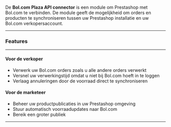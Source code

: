 <p class="lead">
	De <strong>Bol.com Plaza API connector</strong> is een module om Prestashop met Bol.com te verbinden. De module geeft de mogelijkheid om orders en producten te synchroniseren tussen uw Prestashop installatie en uw Bol.com verkopersaccount.
</p>

<hr/>
<h3>Features</h3>
<hr/>
<div class=row>
<div class="col-sm-4">

#### Voor de verkoper

* Verwerk uw Bol.com orders zoals u alle andere orders verwerkt
* Versnel uw verwerkingstijd omdat u niet bij Bol.com hoeft in te loggen
* Verlaag annuleringen door de voorraad direct te synchroniseren


</div>
<div class="col-sm-4">

#### Voor de marketeer

* Beheer uw productpublicaties in uw Prestashop omgeving
* Stuur automatisch voorraadupdates naar Bol.com
* Bereik een groter publiek

</div>
<div class="col-sm-4">


</div>
</div>

<div class="clear"></div>
<hr/>
